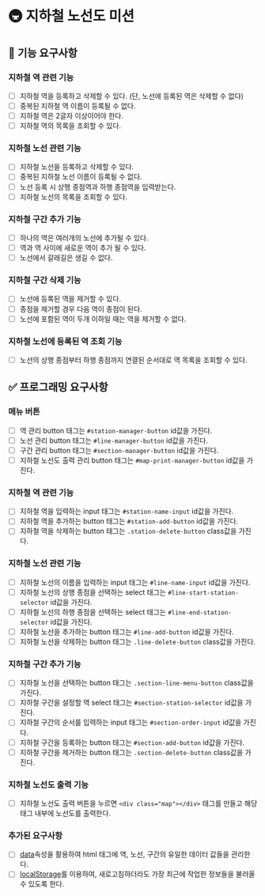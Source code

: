 # 🚇 지하철 노선도 미션

## 🚀 기능 요구사항

### 지하철 역 관련 기능

- [ ] 지하철 역을 등록하고 삭제할 수 있다. (단, 노선에 등록된 역은 삭제할 수 없다)
- [ ] 중복된 지하철 역 이름이 등록될 수 없다.
- [ ] 지하철 역은 2글자 이상이어야 한다.
- [ ] 지하철 역의 목록을 조회할 수 있다.

### 지하철 노선 관련 기능

- [ ] 지하철 노선을 등록하고 삭제할 수 있다.
- [ ] 중복된 지하철 노선 이름이 등록될 수 없다.
- [ ] 노선 등록 시 상행 종점역과 하행 종점역을 입력받는다.
- [ ] 지하철 노선의 목록을 조회할 수 있다.

### 지하철 구간 추가 기능

- [ ] 하나의 역은 여러개의 노선에 추가될 수 있다.
- [ ] 역과 역 사이에 새로운 역이 추가 될 수 있다.
- [ ] 노선에서 갈래길은 생길 수 없다.

### 지하철 구간 삭제 기능

- [ ] 노선에 등록된 역을 제거할 수 있다.
- [ ] 종점을 제거할 경우 다음 역이 종점이 된다.
- [ ] 노선에 포함된 역이 두개 이하일 때는 역을 제거할 수 없다.

### 지하철 노선에 등록된 역 조회 기능

- [ ] 노선의 상행 종점부터 하행 종점까지 연결된 순서대로 역 목록을 조회할 수 있다.

## ✅ 프로그래밍 요구사항

### 메뉴 버튼

- [ ] 역 관리 button 태그는 `#station-manager-button` id값을 가진다.
- [ ] 노선 관리 button 태그는 `#line-manager-button` id값을 가진다.
- [ ] 구간 관리 button 태그는 `#section-manager-button` id값을 가진다.
- [ ] 지하철 노선도 출력 관리 button 태그는 `#map-print-manager-button` id값을 가진다.

### 지하철 역 관련 기능

- [ ] 지하철 역을 입력하는 input 태그는 `#station-name-input` id값을 가진다.
- [ ] 지하철 역을 추가하는 button 태그는 `#station-add-button` id값을 가진다.
- [ ] 지하철 역을 삭제하는 button 태그는 `.station-delete-button` class값을 가진다.

### 지하철 노선 관련 기능

- [ ] 지하철 노선의 이름을 입력하는 input 태그는 `#line-name-input` id값을 가진다.
- [ ] 지하철 노선의 상행 종점을 선택하는 select 태그는 `#line-start-station-selector` id값을 가진다.
- [ ] 지하철 노선의 하행 종점을 선택하는 select 태그는 `#line-end-station-selector` id값을 가진다.
- [ ] 지하철 노선을 추가하는 button 태그는 `#line-add-button` id값을 가진다.
- [ ] 지하철 노선을 삭제하는 button 태그는 `.line-delete-button` class값을 가진다.

### 지하철 구간 추가 기능

- [ ] 지하철 노선을 선택하는 button 태그는 `.section-line-menu-button` class값을 가진다.
- [ ] 지하철 구간을 설정할 역 select 태그는 `#section-station-selector` id값을 가진다.
- [ ] 지하철 구간의 순서를 입력하는 input 태그는 `#section-order-input` id값을 가진다.
- [ ] 지하철 구간을 등록하는 button 태그는 `#section-add-button` id값을 가진다.
- [ ] 지하철 구간을 제거하는 button 태그는 `.section-delete-button` class값을 가진다.

### 지하철 노선도 출력 기능

- [ ] 지하철 노선도 출력 버튼을 누르면 `<div class="map"></div>` 태그를 만들고 해당 태그 내부에 노선도를 출력한다.

### 추가된 요구사항

- [ ] [data](https://developer.mozilla.org/ko/docs/Learn/HTML/Howto/%EB%8D%B0%EC%9D%B4%ED%84%B0_%EC%86%8D%EC%84%B1_%EC%82%AC%EC%9A%A9%ED%95%98%EA%B8%B0)속성을 활용하여 html 태그에 역, 노선, 구간의 유일한 데이터 값들을 관리한다.
- [ ] [localStorage](https://developer.mozilla.org/ko/docs/Web/API/Window/localStorage)를 이용하여, 새로고침하더라도 가장 최근에 작업한 정보들을 불러올 수 있도록 한다.
